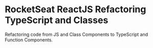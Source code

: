 # RocketSeat ReactJS Refactoring TypeScript and Classes
Refactoring code from JS and Class Components to TypeScript and Function Components.
